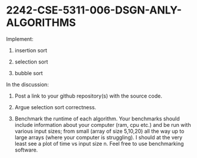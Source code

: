 # 2242-CSE-5311-006-DSGN-ANLY-ALGORITHMS

Implement:

1. insertion sort

2. selection sort

3. bubble sort

 

In the discussion:

1. Post a link to your github repository(s) with the source code.

2. Argue selection sort correctness.

3. Benchmark the runtime of each algorithm. Your benchmarks should include information about your computer (ram, cpu etc.)
   and be run with various input sizes; from small (array of size 5,10,20) all the way up to large arrays (where your computer is struggling).
   I should at the very least see a plot of time vs input size n. Feel free to use benchmarking software.
